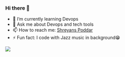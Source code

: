 ### Hi there 👋

- 🌱 I’m currently learning Devops
- 💬 Ask me about Devops and tech tools
- 📫 How to reach me: [Shreyans Poddar](https://www.linkedin.com/in/shreyans-poddar-4015a9130/)
- ⚡ Fun fact: I code with Jazz music in background😁
<!-- 👯 I’m looking to collaborate on ... -->
<!-- 🔭 I’m currently working on AWS & Devops Tools -->
<!-- 🤔 I’m looking for help with ... -->
<!-- 😄 Pronouns: -->

![](https://github-readme-stats.vercel.app/api?username=shreyanspoddar&show_icons=true&hide_border=true)
